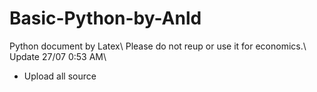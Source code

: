 # Basic-Python-by-Anld
Python document by Latex\\
Please do not reup or use it for economics.\\
Update 27/07 0:53 AM\\
- Upload all source
